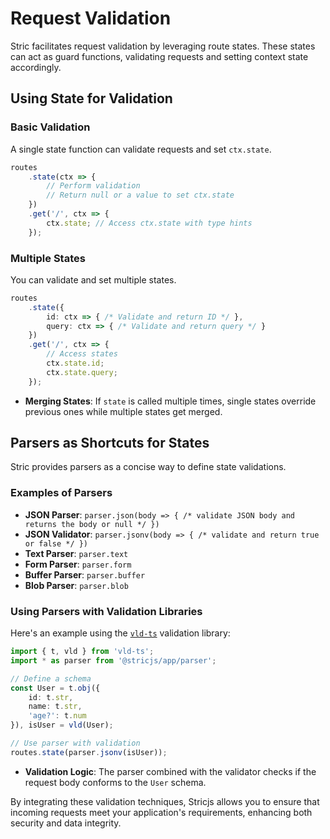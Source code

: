 # Request Validation
Stric facilitates request validation by leveraging route states. These states can act as guard functions, validating requests and setting context state accordingly.

## Using State for Validation

### Basic Validation
A single state function can validate requests and set `ctx.state`.
```ts
routes
    .state(ctx => {
        // Perform validation
        // Return null or a value to set ctx.state
    })
    .get('/', ctx => {
        ctx.state; // Access ctx.state with type hints
    });
```

### Multiple States
You can validate and set multiple states.
```ts
routes
    .state({
        id: ctx => { /* Validate and return ID */ },
        query: ctx => { /* Validate and return query */ }
    })
    .get('/', ctx => {
        // Access states
        ctx.state.id;
        ctx.state.query;
    });
```

- **Merging States**: If `state` is called multiple times, single states override previous ones while multiple states get merged.

## Parsers as Shortcuts for States
Stric provides parsers as a concise way to define state validations.

### Examples of Parsers
- **JSON Parser**: `parser.json(body => { /* validate JSON body and returns the body or null */ })`
- **JSON Validator**: `parser.jsonv(body => { /* validate and return true or false */ })`
- **Text Parser**: `parser.text`
- **Form Parser**: `parser.form`
- **Buffer Parser**: `parser.buffer`
- **Blob Parser**: `parser.blob`

### Using Parsers with Validation Libraries
Here's an example using the [`vld-ts`](//npmjs.com/package/vld-ts) validation library:

```ts
import { t, vld } from 'vld-ts';
import * as parser from '@stricjs/app/parser';

// Define a schema
const User = t.obj({
    id: t.str,
    name: t.str,
    'age?': t.num
}), isUser = vld(User);

// Use parser with validation
routes.state(parser.jsonv(isUser));
```

- **Validation Logic**: The parser combined with the validator checks if the request body conforms to the `User` schema.

By integrating these validation techniques, Stricjs allows you to ensure that incoming requests meet your application's requirements, enhancing both security and data integrity.
